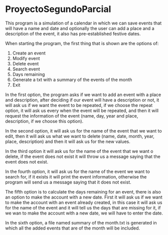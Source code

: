 # ProyectoSegundoParcial

This program is a simulation of a calendar in which we can save events that will have a name and date and optionally the user can add a place and a description of the event, it also has pre-established festive dates.

When starting the program, the first thing that is shown are the options of: 
1.	Create an event
2.	Modify event 
3.	Delete event 
4.	Search event 
5.	Days remaining 
6.	Generate a txt with a summary of the events of the month
7.  Exit

In the first option, the program asks if we want to add an event with a place and description, after deciding if our event will have a description or not, it will ask us if we want the event to be repeated, if we choose the repeat option, it will ask us every when the event will be repeated, and then it will request the information of the event (name, day, year and place, description, if we choose this option).


In the second option, it will ask us for the name of the event that we want to edit, then it will ask us what we want to delete (name, date, month, year, place, description) and then it will ask us for the new values.


In the third option it will ask us for the name of the event that we want o delete, if the event does not exist it will throw us a message saying that the event does not exist.


In the fourth option, it will ask us for the name of the event we want to search for, if it exists it will print the event information, otherwise the program will send us a message saying that it does not exist. 


The fifth option is to calculate the days remaining for an event, there is also an option to make the account with a new date. First it will ask us if we want to make the account with an event already created, in this case it will ask us for the name of the event and it will tell us the days that are missing for it, if we wan to make the account with a new date, we will have to enter the date.


In the sixth option, a file named summary of the month.txt is generated in which all the added events that are of the month will be included.



